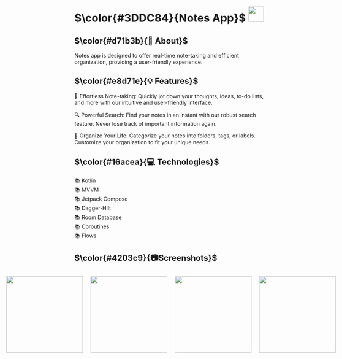 # $\color{#3DDC84}{Notes  App}$  <img height="40" src="https://user-images.githubusercontent.com/25181517/117269608-b7dcfb80-ae58-11eb-8e66-6cc8753553f0.png" />

## $\color{#d71b3b}{🚀 About}$

Notes app is designed to offer real-time note-taking and efficient organization, providing a user-friendly experience.


## $\color{#e8d71e}{💡 Features}$

📝 Effortless Note-taking: Quickly jot down your thoughts, ideas, to-do lists, and more with our intuitive and user-friendly interface.

🔍 Powerful Search: Find your notes in an instant with our robust search feature. Never lose track of important information again.

📅 Organize Your Life: Categorize your notes into folders, tags, or labels. Customize your organization to fit your unique needs.


## $\color{#16acea}{💻 Technologies}$

📚 Kotlin
<br>
📚 MVVM
<br>
📚 Jetpack Compose
<br>
📚 Dagger-Hilt
<br>
📚 Room Database
<br>
📚 Coroutines
<br>
📚 Flows


## $\color{#4203c9}{📷Screenshots}$
<div style="display: flex; justify-content: center;">
  <img src="https://github.com/abdelrahmanmohamed19/Notes/assets/61879243/9606d77d-e174-475f-96f2-2fee21d1fb37" width="200" hspace="10" vspace="10">
  <img src="https://github.com/abdelrahmanmohamed19/Notes/assets/61879243/f7337053-42d3-495f-ae7e-4b778b540755" width="200" hspace="10" vspace="10">
  <img src="https://github.com/abdelrahmanmohamed19/Notes/assets/61879243/5d11a7b1-dc5c-45d9-8c5f-20f4f59ed192" width="200" hspace="10" vspace="10">
  <img src="https://github.com/abdelrahmanmohamed19/Notes/assets/61879243/7b3d4a71-bec1-4428-8fa2-7d8ff7f26ed7" width="200" hspace="10" vspace="10">
</div>
